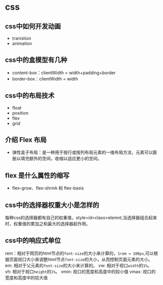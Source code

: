 # css

## css中如何开发动画

- tranistion
- animation

## css中的盒模型有几种

- content-box：clientWidth = width+padding+border
- border-box：clientWidth = width

## css中的布局技术

- float
- position
- flex
- grid

## 介绍 Flex 布局

- 弹性盒子布局：是一种用于按行或按列布局元素的一维布局方法，元素可以膨胀以填充额外的空间，收缩以适应更小的空间。

## flex 是什么属性的缩写

- flex-grow、flex-shrink 和 flex-basis

## css中的选择器权重大小是怎样的

每种css的选择器都有自己的权重值，style>id>class>elemnt,当选择器组合起来时，权重值的累加之和最大的选择器起作用。

## css中的响应式单位

rem：相对于网页的html节点的`font-size`的大小来计算的，`1rem = 100px`,可以根据页面视口大小来调整html节点`font-size`的大小，从而控制页面元素的大小。
em: 相对于父元素的`font-size`的大小来计算的。
vw: 相对于视口`width`的`1%`。
vh: 相对于视口`height`的`1%`。
vmin: 视口的宽度和高度中的较小值
vmax: 视口的宽度和高度中的较大值
